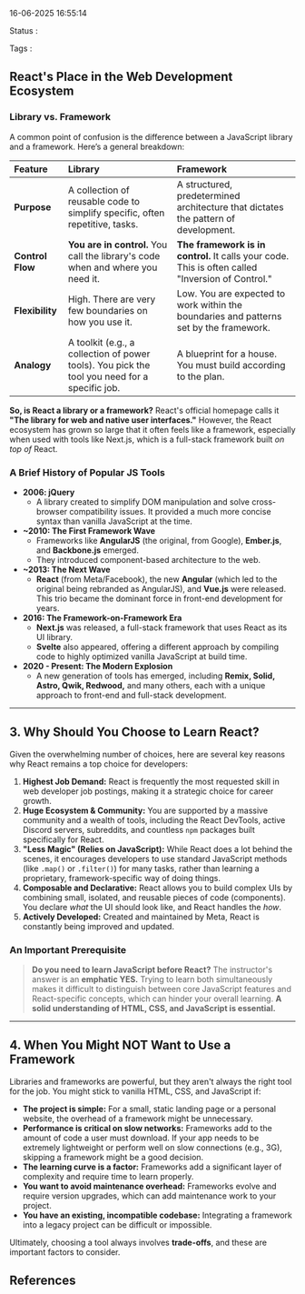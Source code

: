16-06-2025 16:55:14

Status :

Tags :

## React's Place in the Web Development Ecosystem

### Library vs. Framework

A common point of confusion is the difference between a JavaScript library and a framework. Here’s a general breakdown:

| Feature          | Library                                                                                       | Framework                                                                                         |
| :--------------- | :-------------------------------------------------------------------------------------------- | :------------------------------------------------------------------------------------------------ |
| **Purpose**      | A collection of reusable code to simplify specific, often repetitive, tasks.                  | A structured, predetermined architecture that dictates the pattern of development.                |
| **Control Flow** | **You are in control.** You call the library's code when and where you need it.               | **The framework is in control.** It calls your code. This is often called "Inversion of Control." |
| **Flexibility**  | High. There are very few boundaries on how you use it.                                        | Low. You are expected to work within the boundaries and patterns set by the framework.            |
| **Analogy**      | A toolkit (e.g., a collection of power tools). You pick the tool you need for a specific job. | A blueprint for a house. You must build according to the plan.                                    |

**So, is React a library or a framework?** React's official homepage calls it **"The library for web and native user interfaces."** However, the React ecosystem has grown so large that it often feels like a framework, especially when used with tools like Next.js, which is a full-stack framework built _on top of_ React.

### A Brief History of Popular JS Tools

- **2006: jQuery**
    - A library created to simplify DOM manipulation and solve cross-browser compatibility issues. It provided a much more concise syntax than vanilla JavaScript at the time.
- **~2010: The First Framework Wave**
    - Frameworks like **AngularJS** (the original, from Google), **Ember.js**, and **Backbone.js** emerged.
    - They introduced component-based architecture to the web.
- **~2013: The Next Wave**
    - **React** (from Meta/Facebook), the new **Angular** (which led to the original being rebranded as AngularJS), and **Vue.js** were released. This trio became the dominant force in front-end development for years.
- **2016: The Framework-on-Framework Era**
    - **Next.js** was released, a full-stack framework that uses React as its UI library.
    - **Svelte** also appeared, offering a different approach by compiling code to highly optimized vanilla JavaScript at build time.
- **2020 - Present: The Modern Explosion**
    - A new generation of tools has emerged, including **Remix, Solid, Astro, Qwik, Redwood,** and many others, each with a unique approach to front-end and full-stack development.

---

## 3. Why Should You Choose to Learn React?

Given the overwhelming number of choices, here are several key reasons why React remains a top choice for developers:

1. **Highest Job Demand:** React is frequently the most requested skill in web developer job postings, making it a strategic choice for career growth.
2. **Huge Ecosystem & Community:** You are supported by a massive community and a wealth of tools, including the React DevTools, active Discord servers, subreddits, and countless `npm` packages built specifically for React.
3. **"Less Magic" (Relies on JavaScript):** While React does a lot behind the scenes, it encourages developers to use standard JavaScript methods (like `.map()` or `.filter()`) for many tasks, rather than learning a proprietary, framework-specific way of doing things.
4. **Composable and Declarative:** React allows you to build complex UIs by combining small, isolated, and reusable pieces of code (components). You declare _what_ the UI should look like, and React handles the _how_.
5. **Actively Developed:** Created and maintained by Meta, React is constantly being improved and updated.

### An Important Prerequisite

> **Do you need to learn JavaScript before React?** The instructor's answer is an **emphatic YES.** Trying to learn both simultaneously makes it difficult to distinguish between core JavaScript features and React-specific concepts, which can hinder your overall learning. **A solid understanding of HTML, CSS, and JavaScript is essential.**

---

## 4. When You Might **NOT** Want to Use a Framework

Libraries and frameworks are powerful, but they aren't always the right tool for the job. You might stick to vanilla HTML, CSS, and JavaScript if:

- **The project is simple:** For a small, static landing page or a personal website, the overhead of a framework might be unnecessary.
- **Performance is critical on slow networks:** Frameworks add to the amount of code a user must download. If your app needs to be extremely lightweight or perform well on slow connections (e.g., 3G), skipping a framework might be a good decision.
- **The learning curve is a factor:** Frameworks add a significant layer of complexity and require time to learn properly.
- **You want to avoid maintenance overhead:** Frameworks evolve and require version upgrades, which can add maintenance work to your project.
- **You have an existing, incompatible codebase:** Integrating a framework into a legacy project can be difficult or impossible.

Ultimately, choosing a tool always involves **trade-offs**, and these are important factors to consider.
## References


